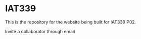 # IAT339
This is the repository for the website being built for IAT339 P02.

Invite a collaborator through email